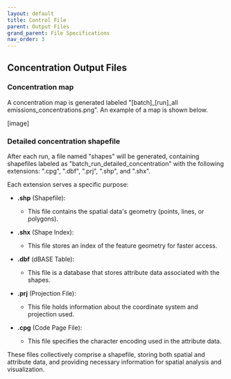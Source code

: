 ```yaml
---
layout: default
title: Control File
parent: Output Files
grand_parent: File Specifications
nav_order: 3
---
```


## Concentration Output Files

### Concentration map
A concentration map is generated labeled "[batch]_[run]_all emissions_concentrations.png". An example of a map is shown below. 

[image]

### Detailed concentration shapefile
After each run, a file named "shapes" will be generated, containing shapefiles labeled as "batch_run_detailed_concentration" with the following extensions: ".cpg", ".dbf", ".prj", ".shp", and ".shx".

Each extension serves a specific purpose:

- **.shp** (Shapefile): 
  - This file contains the spatial data's geometry (points, lines, or polygons).

- **.shx** (Shape Index):
  - This file stores an index of the feature geometry for faster access.

- **.dbf** (dBASE Table):
  - This file is a database that stores attribute data associated with the shapes.

- **.prj** (Projection File):
  - This file holds information about the coordinate system and projection used.

- **.cpg** (Code Page File):
  - This file specifies the character encoding used in the attribute data.

These files collectively comprise a shapefile, storing both spatial and attribute data, and providing necessary information for spatial analysis and visualization.
